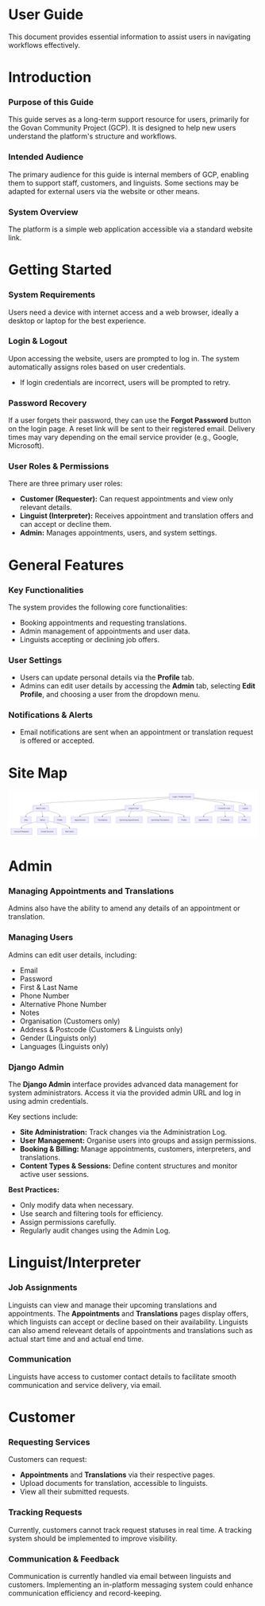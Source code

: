 # User Guide

This document provides essential information to assist users in navigating workflows effectively.

# Introduction

### Purpose of this Guide
This guide serves as a long-term support resource for users, primarily for the Govan Community Project (GCP). It is designed to help new users understand the platform's structure and workflows.

### Intended Audience
The primary audience for this guide is internal members of GCP, enabling them to support staff, customers, and linguists. Some sections may be adapted for external users via the website or other means.

### System Overview
The platform is a simple web application accessible via a standard website link.

# Getting Started

### System Requirements
Users need a device with internet access and a web browser, ideally a desktop or laptop for the best experience.

### Login & Logout
Upon accessing the website, users are prompted to log in. The system automatically assigns roles based on user credentials.
- If login credentials are incorrect, users will be prompted to retry.

### Password Recovery
If a user forgets their password, they can use the **Forgot Password** button on the login page. A reset link will be sent to their registered email. Delivery times may vary depending on the email service provider (e.g., Google, Microsoft).

### User Roles & Permissions
There are three primary user roles:
- **Customer (Requester):** Can request appointments and view only relevant details.
- **Linguist (Interpreter):** Receives appointment and translation offers and can accept or decline them.
- **Admin:** Manages appointments, users, and system settings.

# General Features

### Key Functionalities
The system provides the following core functionalities:
- Booking appointments and requesting translations.
- Admin management of appointments and user data.
- Linguists accepting or declining job offers.

### User Settings
- Users can update personal details via the **Profile** tab.
- Admins can edit user details by accessing the **Admin** tab, selecting **Edit Profile**, and choosing a user from the dropdown menu.

### Notifications & Alerts
- Email notifications are sent when an appointment or translation request is offered or accepted.

# Site Map
![Site Map](sitemap.png "Site Map Diagram")

# Admin

### Managing Appointments and Translations
Admins also have the ability to amend any details of an appointment or translation.

### Managing Users
Admins can edit user details, including:
- Email
- Password
- First & Last Name
- Phone Number
- Alternative Phone Number
- Notes
- Organisation (Customers only)
- Address & Postcode (Customers & Linguists only)
- Gender (Linguists only)
- Languages (Linguists only)

### Django Admin
The **Django Admin** interface provides advanced data management for system administrators. Access it via the provided admin URL and log in using admin credentials.

Key sections include:
- **Site Administration:** Track changes via the Administration Log.
- **User Management:** Organise users into groups and assign permissions.
- **Booking & Billing:** Manage appointments, customers, interpreters, and translations.
- **Content Types & Sessions:** Define content structures and monitor active user sessions.

**Best Practices:**
- Only modify data when necessary.
- Use search and filtering tools for efficiency.
- Assign permissions carefully.
- Regularly audit changes using the Admin Log.

# Linguist/Interpreter

### Job Assignments
Linguists can view and manage their upcoming translations and appointments. The **Appointments** and **Translations** pages display offers, which linguists can accept or decline based on their availability. Linguists can also amend releveant details of appointments and translations such as actual start time and and actual end time.

### Communication
Linguists have access to customer contact details to facilitate smooth communication and service delivery, via email.

# Customer

### Requesting Services
Customers can request:
- **Appointments** and **Translations** via their respective pages.
- Upload documents for translation, accessible to linguists.
- View all their submitted requests.

### Tracking Requests
Currently, customers cannot track request statuses in real time. A tracking system should be implemented to improve visibility.

### Communication & Feedback
Communication is currently handled via email between linguists and customers. Implementing an in-platform messaging system could enhance communication efficiency and record-keeping.

